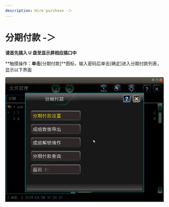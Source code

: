 ```yaml
---
description: Hire purchase -＞
---
```


# 分期付款 -＞

**请首先插入 U 盘至显示屏相应插口中**

**触摸操作：**单击**\[分期付款\]**图标，输入密码后单击\[确定\]进入分期付款列表，显示以下界面

![](../../../.gitbook/assets/fen-qi-fu-kuan.png)

